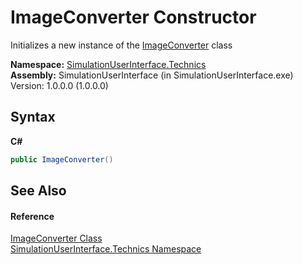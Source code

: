 # ImageConverter Constructor 
 

Initializes a new instance of the <a href="a967e4a2-17f7-4e46-e8e1-a024574d6851">ImageConverter</a> class

**Namespace:**&nbsp;<a href="77e4411a-e238-d023-32d9-e198a5631dea">SimulationUserInterface.Technics</a><br />**Assembly:**&nbsp;SimulationUserInterface (in SimulationUserInterface.exe) Version: 1.0.0.0 (1.0.0.0)

## Syntax

**C#**<br />
``` C#
public ImageConverter()
```


## See Also


#### Reference
<a href="a967e4a2-17f7-4e46-e8e1-a024574d6851">ImageConverter Class</a><br /><a href="77e4411a-e238-d023-32d9-e198a5631dea">SimulationUserInterface.Technics Namespace</a><br />